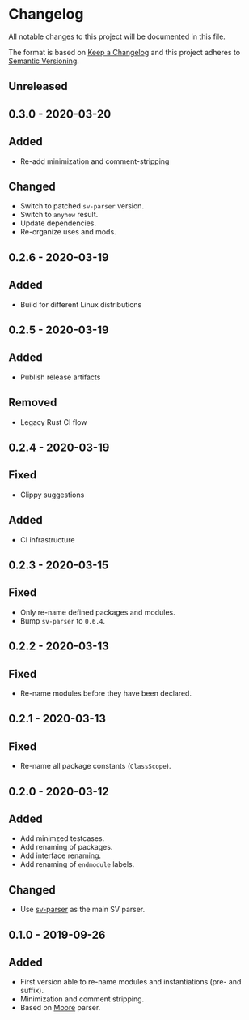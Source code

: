 # Changelog
All notable changes to this project will be documented in this file.

The format is based on [Keep a Changelog](http://keepachangelog.com/en/1.0.0/)
and this project adheres to [Semantic Versioning](http://semver.org/spec/v2.0.0.html).

## Unreleased

## 0.3.0 - 2020-03-20
## Added
- Re-add minimization and comment-stripping

## Changed
- Switch to patched `sv-parser` version.
- Switch to `anyhow` result.
- Update dependencies.
- Re-organize uses and mods.

## 0.2.6 - 2020-03-19
## Added
- Build for different Linux distributions

## 0.2.5 - 2020-03-19
## Added
- Publish release artifacts
## Removed
- Legacy Rust CI flow

## 0.2.4 - 2020-03-19
## Fixed
- Clippy suggestions
## Added
- CI infrastructure

## 0.2.3 - 2020-03-15
## Fixed
- Only re-name defined packages and modules.
- Bump `sv-parser` to `0.6.4`.

## 0.2.2 - 2020-03-13
## Fixed
- Re-name modules before they have been declared.

## 0.2.1 - 2020-03-13
## Fixed
- Re-name all package constants (`ClassScope`).

## 0.2.0 - 2020-03-12
## Added
- Add minimzed testcases.
- Add renaming of packages.
- Add interface renaming.
- Add renaming of `endmodule` labels.

## Changed
- Use [sv-parser](https://github.com/dalance/sv-parser) as the main SV parser.

## 0.1.0 - 2019-09-26
## Added
- First version able to re-name modules and instantiations (pre- and suffix).
- Minimization and comment stripping.
- Based on [Moore](https://github.com/fabianschuiki/moore) parser.
